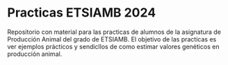 # Practicas ETSIAMB 2024

Repositorio con material para las practicas de alumnos de la asignatura de Producción Animal del grado de ETSIAMB. El objetivo de las practicas es ver ejemplos prácticos y sendicllos de como estimar valores genéticos en producción animal.

